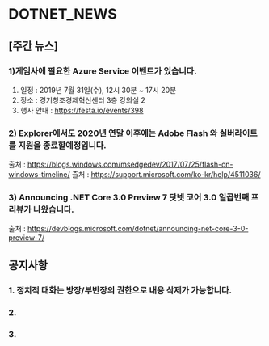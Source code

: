 # DOTNET_NEWS

## [주간 뉴스]

### 1)게임사에 필요한 Azure Service 이벤트가 있습니다.

1. 일정 : 2019년 7월 31일(수), 12시 30분 ~ 17시 20분
2. 장소 : 경기창조경제혁신센터 3층 강의실 2
3. 행사 안내 : https://festa.io/events/398

### 2) Explorer에서도 2020년 연말 이후에는 Adobe Flash 와 실버라이트를 지원을 종료할예정입니다.
출처 : https://blogs.windows.com/msedgedev/2017/07/25/flash-on-windows-timeline/
출처 : https://support.microsoft.com/ko-kr/help/4511036/

### 3) Announcing .NET Core 3.0 Preview 7 닷넷 코어 3.0 일곱번째 프리뷰가 나왔습니다.
출처 : https://devblogs.microsoft.com/dotnet/announcing-net-core-3-0-preview-7/

## 공지사항

### 1. 정치적 대화는 방장/부반장의 권한으로 내용 삭제가 가능합니다.

### 2. 
### 3. 
